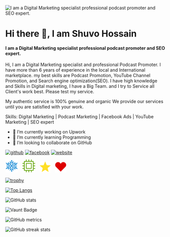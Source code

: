 ![I am a Digital Marketing specialist professional podcast promoter and SEO expert.](https://scontent.fjsr17-1.fna.fbcdn.net/v/t39.30808-6/431345810_318453301229736_1368837657536166006_n.png?stp=dst-png_p180x540&_nc_cat=108&ccb=1-7&_nc_sid=783fdb&_nc_eui2=AeGrZ_d-ODos075JuAxn17UdmAuPtem-NH2YC4-16b40feDXw-Ug9LwLa6vbs_9s2HxlLmqLWOOMoVbOpDyzZ1WB&_nc_ohc=8okmUnnANvgAX-KoZNq&_nc_ht=scontent.fjsr17-1.fna&oh=00_AfBJ4bPo1m81lGDa0JHhXnS3hQ-e16wvzoqLEkYYciFvOw&oe=65EABBEE)
# Hi there 👋, I am Shuvo Hossain
#### I am a Digital Marketing specialist professional podcast promoter and SEO expert.


Hi, I am a Digital Marketing specialist and professional Podcast Promoter. I have more than 6 years of experience in the local and International marketplace. my best skills are Podcast Promotion, YouTube Channel Promotion, and Search engine optimization(SEO). I have high knowledge and Skills in Digital marketing, I have a Big Team. and I try to Service all Client's work best. Please test my service.

My authentic service is 100% genuine and organic We provide our services until you are satisfied with your work.

Skills: Digital Marketing | Podcast Marketing | Facebook Ads | YouTube Marketing | SEO expert

- 🔭 I’m currently working on Upwork 
- 🌱 I’m currently learning Programming 
- 👯 I’m looking to collaborate on GitHub 


[<img src='https://cdn.jsdelivr.net/npm/simple-icons@3.0.1/icons/github.svg' alt='github' height='40'>](https://github.com/Shuvohossain46)  [<img src='https://cdn.jsdelivr.net/npm/simple-icons@3.0.1/icons/facebook.svg' alt='facebook' height='40'>](https://www.facebook.com/https://www.facebook.com/profile.php?id=100091952063930)  [<img src='https://cdn.jsdelivr.net/npm/simple-icons@3.0.1/icons/icloud.svg' alt='website' height='40'>](www.uniqueglobalservice.com)  

<a href='https://archiveprogram.github.com/'><img src='https://raw.githubusercontent.com/acervenky/animated-github-badges/master/assets/acbadge.gif' width='40' height='40'></a> <a href='https://docs.github.com/en/developers'><img src='https://raw.githubusercontent.com/acervenky/animated-github-badges/master/assets/devbadge.gif' width='40' height='40'></a> <a href='https://stars.github.com/'><img src='https://raw.githubusercontent.com/acervenky/animated-github-badges/master/assets/starbadge.gif' width='35' height='35'></a> <a href='https://docs.github.com/en/github/supporting-the-open-source-community-with-github-sponsors'><img src='https://raw.githubusercontent.com/acervenky/animated-github-badges/master/assets/sponsorbadge.gif' width='35' height='35'></a> 

[![trophy](https://github-profile-trophy.vercel.app/?username=Shuvohossain46)](https://github.com/ryo-ma/github-profile-trophy)

[![Top Langs](https://github-readme-stats.vercel.app/api/top-langs/?username=Shuvohossain46)](https://github.com/anuraghazra/github-readme-stats)

![GitHub stats](https://github-readme-stats.vercel.app/api?username=Shuvohossain46&show_icons=true)  

![Vaunt Badge](https://api.vaunt.dev/v1/github/entities/Shuvohossain46/contributions?format=svg&private=false)  

![GitHub metrics](https://metrics.lecoq.io/Shuvohossain46)  

![GitHub streak stats](https://streak-stats.demolab.com/?user=Shuvohossain46)  

